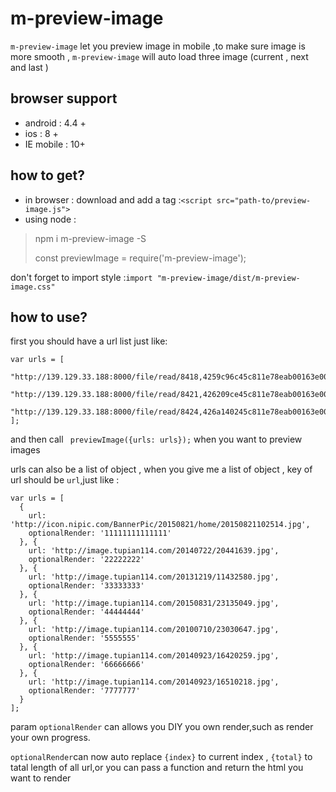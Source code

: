 # m-preview-image

`m-preview-image` let you preview image in mobile ,to make sure image is more smooth , `m-preview-image` will auto load three image (current , next and last )

## browser support 
- android : 4.4 +
- ios : 8 +
- IE mobile : 10+

## how to get?

- in browser : download and add a tag :`<script src="path-to/preview-image.js">` 
- using node : 
> npm i m-preview-image -S 
>
> const  previewImage = require('m-preview-image');

don't forget to import style :`import "m-preview-image/dist/m-preview-image.css"`
## how to use?
first you should have a url list just like:
  
    var urls = [
      "http://139.129.33.188:8000/file/read/8418,4259c96c45c811e78eab00163e002820,common",
      "http://139.129.33.188:8000/file/read/8421,426209ce45c811e78eab00163e002820,common",
      "http://139.129.33.188:8000/file/read/8424,426a140245c811e78eab00163e002820,common"
    ];
      
and then call ` previewImage({urls: urls});` when you want to preview images

urls can also be a list of object , when you give me a list of object , key of url should be `url`,just like :

    var urls = [
      {
        url: 'http://icon.nipic.com/BannerPic/20150821/home/20150821102514.jpg',
        optionalRender: '11111111111111'
      }, {
        url: 'http://image.tupian114.com/20140722/20441639.jpg',
        optionalRender: '22222222'
      }, {
        url: 'http://image.tupian114.com/20131219/11432580.jpg',
        optionalRender: '33333333'
      }, {
        url: 'http://image.tupian114.com/20150831/23135049.jpg',
        optionalRender: '44444444'
      }, {
        url: 'http://image.tupian114.com/20100710/23030647.jpg',
        optionalRender: '5555555'
      }, {
        url: 'http://image.tupian114.com/20140923/16420259.jpg',
        optionalRender: '66666666'
      }, {
        url: 'http://image.tupian114.com/20140923/16510218.jpg',
        optionalRender: '7777777'
      }
    ];
      
param `optionalRender` can allows you DIY you own render,such as render your own progress.

`optionalRender`can now auto replace `{index}` to current index , `{total}` to tatal length of all url,or you can pass a function and return the html you want to render
   
    

    
